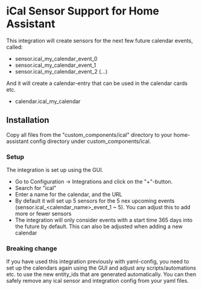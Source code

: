 # iCal Sensor Support for Home Assistant

This integration will create sensors for the next few future calendar events, called:

* sensor.ical_my_calendar_event_0
* sensor.ical_my_calendar_event_1
* sensor.ical_my_calendar_event_2
(...)

And it will create a calendar-entry that can be used in the calendar cards etc.

* calendar.ical_my_calendar


## Installation

Copy all files from the "custom_components/ical" directory to your home-assistant config directory under custom_components/ical.


### Setup

The integration is set up using the GUI.

* Go to Configuration -> Integrations and click on the "+"-button.
* Search for "ical"
* Enter a name for the calendar, and the URL
* By default it will set up 5 sensors for the 5 nex upcoming events (sensor.ical_<calendar_name>_event_1 ~ 5).  You can adjust this to add more or fewer sensors
* The integration will only consider events with a start time 365 days into the future by default. This can also be adjusted when adding a new calendar

### Breaking change

If you have used this integration previously with yaml-config, you need to set up the calendars again using the GUI and adjust any scripts/automations etc. to use the new entity_ids that are generated automatically.
You can then safely remove any ical sensor and integration config from your yaml files.
